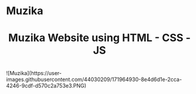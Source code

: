 # Muzika
<h1 style='text-align: center'>Muzika Website using HTML - CSS - JS </h1> <br />
![Muzika](https://user-images.githubusercontent.com/44030209/171964930-8e4d6d1e-2cca-4246-9cdf-d570c2a753e3.PNG)
